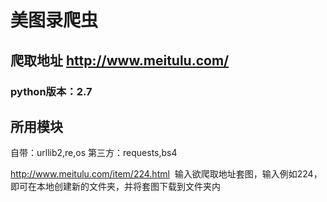 #   美图录爬虫
##  爬取地址 http://www.meitulu.com/
### python版本：2.7

## 所用模块
自带：urllib2,re,os
第三方：requests,bs4

http://www.meitulu.com/item/224.html  输入欲爬取地址套图，输入例如224，
即可在本地创建新的文件夹，并将套图下载到文件夹内



